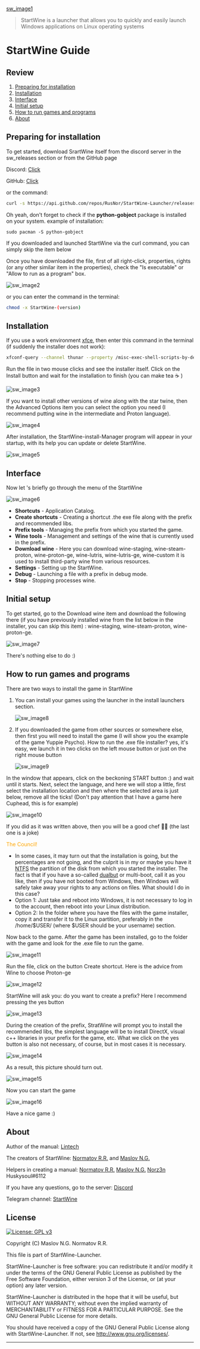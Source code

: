 
[sw_image1](https://github.com/RusNor/StartWine-Launcher/blob/main/image/sw_image1.svg?style=centerme)

> StartWine is a launcher that allows you to quickly and easily launch Windows applications on Linux operating systems

# **StartWine Guide**

## Review

1. [Preparing for installation](#preparing-for-installation)
2. [Installation](#installation)
3. [Interface](#interface)
4. [Initial setup](#initial-setup)
5. [How to run games and programs](#how-to-run-games-and-programs)
6. [About](#about)


## Preparing for installation


To get started, download SrartWine itself from the discord server in the sw_releases section or from the GitHub page

Discord: [Click](https://discord.gg/jjY3auVdfm)

GitHub: [Click](https://github.com/RusNor/StartWine-Launcher/releases)

or the command:
```bash
curl -s https://api.github.com/repos/RusNor/StartWine-Launcher/releases/latest | grep "StartWine_v" | cut -d : -f 2,3 | tr -d \" | wget -qi - && chmod +x StartWine_v* && sh StartWine_v*
```

Oh yeah, don't forget to check if the **python-gobject** package is installed on your system.
example of installation:

`sudo pacman -S python-gobject`

If you downloaded and launched StartWine via the curl command, you can simply skip the item below

Once you have downloaded the file, first of all right-click, properties, rights (or any other similar item in the properties), check the "Is executable" or "Allow to run as a program" box.

![sw_image2](https://github.com/RusNor/StartWine-Launcher/blob/main/image/sw_image2.png?)

or you can enter the command in the terminal:
```bash
chmod -x StartWine-(version) 
```


## Installation


If you use a work environment [xfce](https://en.wikipedia.org/wiki/Xfce), then enter this command in the terminal (if suddenly the installer does not work):
```bash
xfconf-query --channel thunar --property /misc-exec-shell-scripts-by-default --create --type bool --set true && thunar -q 
```

Run the file in two mouse clicks and see the installer itself. Click on the Install button and wait for the installation to finish (you can make tea ☕ )

![sw_image3](https://github.com/RusNor/StartWine-Launcher/blob/main/image/sw_image3.png?)

If you want to install other versions of wine along with the star twine, then the Advanced Options item you can select the option you need (I recommend putting wine in the intermediate and Proton language).

![sw_image4](https://github.com/RusNor/StartWine-Launcher/blob/main/image/sw_image4.png?)

After installation, the StartWine-install-Manager program will appear in your startup, with its help you can update or delete StartWine.

![sw_image5](https://github.com/RusNor/StartWine-Launcher/blob/main/image/sw_image5.png?)


## Interface


Now let 's briefly go through the menu of the StartWine

![sw_image6](https://github.com/RusNor/StartWine-Launcher/blob/main/image/sw_image6.png?)

* **Shortcuts** - Application Catalog.
* **Create shortcuts** - Creating a shortcut .the exe file along with the prefix and recommended libs.
* **Prefix tools** - Managing the prefix from which you started the game.
* **Wine tools** - Management and settings of the wine that is currently used in the prefix.
* **Download wine** - Here you can download wine-staging, wine-steam-proton, wine-proton-ge, wine-lutris, wine-lutris-ge, wine-custom it is used to install third-party wine from various resources.
* **Settings** - Setting up the StartWine.
* **Debug** - Launching a file with a prefix in debug mode.
* **Stop** - Stopping processes wine.


## Initial setup


To get started, go to the Download wine item and download the following there (if you have previously installed wine from the list below in the installer, you can skip this item) :
wine-staging,
wine-steam-proton,
wine-proton-ge.

![sw_image7](https://github.com/RusNor/StartWine-Launcher/blob/main/image/sw_image7.png?)

There's nothing else to do :)


## How to run games and programs


There are two ways to install the game in StartWine
1. You can install your games using the launcher in the install launchers section.

   ![sw_image8](https://github.com/RusNor/StartWine-Launcher/blob/main/image/sw_image8.png?)

2. If you downloaded the game from other sources or somewhere else, then first you will need to install the game (I will show you the example of the game Yuppie Psycho).
How to run the .exe file installer? yes, it's easy, we launch it in two clicks on the left mouse button or just on the right mouse button

   ![sw_image9](https://github.com/RusNor/StartWine-Launcher/blob/main/image/sw_image9.png?)

In the window that appears, click on the beckoning START button :) and wait until it starts.
Next, select the language, and here we will stop a little, first select the installation location and then where the selected area is just below, remove all the ticks! (Don't pay attention that I have a game here Сuphead, this is for example)

![sw_image10](https://github.com/RusNor/StartWine-Launcher/blob/main/image/sw_image10.png?)

If you did as it was written above, then you will be a good chef 👨‍🍳 (the last one is a joke)

<span style="color: orange"> The Council! </span>

* In some cases, it may turn out that the installation is going, but the percentages are not going, and the culprit is in my or maybe you have it [NTFS](https://en.wikipedia.org/wiki/NTFS) the partition of the disk from which you started the installer. The fact is that if you have a so-called [dualbut](https://en.wikipedia.org/wiki/Multi-booting) or multi-boot, call it as you like, then if you have not booted from Windows, then Windows will safely take away your rights to any actions on files.
What should I do in this case?
* Option 1: Just take and reboot into Windows, it is not necessary to log in to the account, then reboot into your Linux distribution.
* Option 2: In the folder where you have the files with the game installer, copy it and transfer it to the Linux partition, preferably in the /home/$USER/ (where $USER should be your username) section.

Now back to the game. After the game has been installed, go to the folder with the game and look for the .exe file to run the game.

![sw_image11](https://github.com/RusNor/StartWine-Launcher/blob/main/image/sw_image11.png?)

Run the file, click on the button Create shortcut.
Here is the advice from Wine to choose Proton-ge

![sw_image12](https://github.com/RusNor/StartWine-Launcher/blob/main/image/sw_image12.png?)

StartWine will ask you: do you want to create a prefix? Here I recommend pressing the yes button

![sw_image13](https://github.com/RusNor/StartWine-Launcher/blob/main/image/sw_image13.png?)

During the creation of the prefix, StratWine will prompt you to install the recommended libs, the simplest language will be to install DirectX, visual c++ libraries in your prefix for the game, etc. What we click on the yes button is also not necessary, of course, but in most cases it is necessary.

![sw_image14](https://github.com/RusNor/StartWine-Launcher/blob/main/image/sw_image14.png?)

As a result, this picture should turn out.

![sw_image15](https://github.com/RusNor/StartWine-Launcher/blob/main/image/sw_image15.png?)

Now you can start the game

![sw_image16](https://github.com/RusNor/StartWine-Launcher/blob/main/image/sw_image16.png?)

Have a nice game :)

## About


Author of the manual: [Lintech](https://www.youtube.com/c/Lintech8)

The creators of StartWine: [Normatov R.R.](https://github.com/RusNor) and [Maslov N.G.](https://github.com/nix-on-nix) 

Helpers in creating a manual:
[Normatov R.R.](https://github.com/RusNor) [Maslov N.G.](https://github.com/nix-on-nix) [Norz3n](https://github.com/vellynproduction) Huskysoul#6112

If you have any questions, go to the server: [Discord](https://discord.gg/jjY3auVdfm)

Telegram channel: [StartWine](https://t.me/StartWine)


## License


[![License: GPL v3](https://img.shields.io/badge/License-GPLv3-blue.svg)](https://www.gnu.org/licenses/gpl-3.0)

Copyright (C) Maslov N.G. Normatov R.R.

This file is part of StartWine-Launcher.

StartWine-Launcher is free software: you can redistribute it and/or modify
it under the terms of the GNU General Public License as published by
the Free Software Foundation, either version 3 of the License, or
(at your option) any later version.

StartWine-Launcher is distributed in the hope that it will be useful,
but WITHOUT ANY WARRANTY; without even the implied warranty of
MERCHANTABILITY or FITNESS FOR A PARTICULAR PURPOSE.  See the
GNU General Public License for more details.

You should have received a copy of the GNU General Public License
along with StartWine-Launcher.  If not, see <http://www.gnu.org/licenses/>.
____




